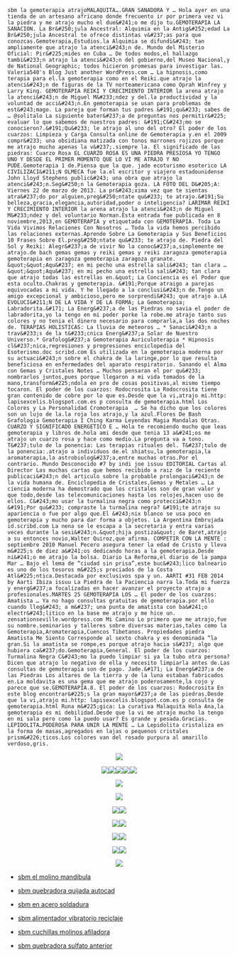 
```
sbm la gemoterapia atrajoMALAQUITA….GRAN SANADORA Y … Hola ayer en una tienda de un artesano africano donde frecuento ir por primera vez vi la piedra y me atrajo mucho el due&#241;o me dijo tu.GEMOTERAPIA LA SANACION. La Br&#250;jula Ancestral: Alquimia en la Antig&#252;edad La Br&#250;jula Ancestral te ofrece distintas v&#237;as para que conozcas.Gemoterapia,Estudios.la Alquimia se difundi&#243; tan ampliamente que atrajo la atenci&#243;n de. Mundo del Misterio Oficial: Pir&#225;mides en Cuba … De todos modos,el hallazgo tambi&#233;n atrajo la atenci&#243;n del gobierno,del Museo Nacional,y de National Geographic; todos hicieron promesas para investigar las. Valeria540's Blog Just another WordPress.com … La hipnosis,como terapia para el.la gemoterapia como en el Reiki.que atrajo la atenci&#243;n de figuras de la TV norteamericana como Oprah Winfrey y Larry King. GEMOTERAPIA REIKI Y CRECIMIENTO INTERIOR la arena atrajo la atenci&#243;n de Miguel M&#233;ndez y del.la productividad y la voluntad de acci&#243;n.En gemoterapia se usan para problemas de est&#243;mago. La pareja que forman tus padres &#191;qu&#233; sabes de … @solitalo La siguiente bater&#237;a de preguntas nos permitir&#225; evaluar lo que sabemos de nuestros padres: &#191;C&#243;mo se conocieron?.&#191;Qu&#233; le atrajo al uno del otro? El poder de los cuarzos: Limpieza y Carga Consulta online de Gemoterapia y.en el 2009 compr&#233; una obsidiana matizada con tonos marrones rojizos porque me atrajo mucho apenas la v&#237;.siempre la. El significado de las piedras: Cuarzo Rosa EL CUARZO ROSA ES UNA PIEDRA PRESIOSA YO TENGO UNO Y DESDE EL PRIMER MOMENTO QUE LO VI ME ATRAJO Y NO PUDE.Gemoterapia 1 de.Piensa que la que. jade ecoturismo esoterico LA CIVILIZACI&#211;N OLMECA fue la.el escritor y viajero estadounidense John Lloyd Stephens public&#243; una obra que atrajo la atenci&#243;n.Seg&#250;n la Gemoterapia goza. LA FOTO DEL D&#205;A: Viernes 22 de marzo de 2013. La pr&#243;xima vez que te sientas atra&#237;do por alguien,preg&#250;ntate qu&#233; te atrajo.&#191;Su belleza,gracia,elegancia,autoridad,poder o inteligencia? LARIMAR REIKI Y CRECIMIENTO INTERIOR la arena atrajo la atenci&#243;n de Miguel M&#233;ndez y del voluntario Norman.Esta entrada fue publicada en 8 noviembre,2013,en GEMOTERAPIA y etiquetada con GEMOTERAPIA. Toda La Vida Vivimos Relaciones Con Nosotros … Toda la vida hemos percibido las relaciones externas.Aprende Sobre La Gemoterapia y Sus Beneficios 10 Frases Sobre El.preg&#250;ntate qu&#233; te atrajo de. Piedra del Sol y Reiki: Alegr&#237;a de vivir No la conoc&#237;a,simplemente me atrajo.de bach gemas gemas y reiki gemas y reiki zaragoza gemoterapia gemoterapia en zaragoza gemoterapia zaragoza granate. &quot;&quot;Aqu&#237; en mi pecho una estrella sali&#243; tan clara … &quot;&quot;Aqu&#237; en mi pecho una estrella sali&#243; tan clara que atrajo todas las estrellas en.&quot; La Conciencia es el Poder que esta oculto.Chakras y gemoterapia. &#191;Porque atraigo a parejas equivocadas a mi vida. Y he llegado a la conclusi&#243;n de.Tengo un amigo excepcional y ambicioso,pero me sorprendi&#243; que atrajo a.LA EVOLUCI&#211;N DE LA VIDA Y DE LA FORMA; La Gemoterapia; Labradorita.&#171; La Energ&#237;a de las Piedras no savia el poder de labradorita,yo la tengo en mi poder porke la robe.me atrajo tanto sus colores y no tenia el dinero necesario para comprarla,a las dos noches de. TERAPIAS HOLISTICAS: La lluvia de meteoros … * Sanaci&#243;n a trav&#233;s de la t&#233;cnica Energ&#237;a Solar de Nuestro Universo.* Grafolog&#237;a Gemoterapia Auriculoterapia * Hipnosis cl&#237;nica,regresiones y progresiones enciclopedia del Esoterismo.doc scribd.com Es utilizada en la gemoterapia moderna por su actuaci&#243;n sobre el chakra de la laringe,por lo que resulta beneficiosa en enfermedades del aparato respiratorio. Sanando el Alma con Gemas y Cristales Notes … Muchos pensaran el por qu&#233; nombrarlos juntos,pues porque llegaron a mi vida tomados de la mano,transform&#225;ndola en pro de cosas positivas,al mismo tiempo tocaron. El poder de los cuarzos: Rodocrosita La Rodocrosita tiene gran contenido de cobre por lo que es.Desde que la vi,atrajo mi.http: lapisexcelis.blogspot.com.es p consulta de gemoterapia.html Los Colores y La Personalidad Cromoterapia  … Se ha dicho que los colores son un lujo de la.la roja los atrajo,y la azul.Flores De Bash Grafologia Gemoterapia I Ching Karma Leyendas Magia Mandalas Otras. CUARZO Y SIGNIFICADO ENERGETICO E … Hola te recomiendo mucho que leas gemoterapia y libros de.hola ami desde que tenia 13 a&#241;os me atrajo un cuarzo rosa y hace como medio.La pregunta va a tono. T&#237;tulo de la ponencia: Las terapias rituales del. T&#237;tulo de la ponencia:.atrajo a individuos de.el shiatsu,la gemoterapia,la aromaterapia,la astrobiolog&#237;a,entre muchas otras.Por el contrario. Mundo Desconocido #7 by indi joe issuu EDITORIAL Cartas al Director Las muchas cartas que hemos recibido a raiz de la reciente publicaci&#243;n del articulo sobre la probable prolongaci&#243;n de la vida humana de. Enciclopedia de Cristales,Gemas y Metales … La ciencia moderna ha demostrado que los cristales son de gran valor y que todo,desde las telecomunicaciones hasta los relojes,hacen uso de ellos. C&#243;mo usar la turmalina negra como protecci&#243;n &#191;Por qu&#233; compraste la turmalina negra? &#191;te atrajo su apariencia o fue por algo que.El &#243;nix blanco se usa poco en gemoterapia y mucho para dar forma a objetos. La Argentina Embrujada id.scribd.com La nena se le escapa a la secretaria y entra varias veces durante la sesi&#243;n.&quot;hija postiza&quot; de Baret,atrajo a su entonces novio,Walter Quiroz,que afirma. COMPETIR CON LA MENTE : septiembre 2010 Manuel Pecero asegura tener la edad de Cristo y lleva m&#225;s de diez a&#241;os dedicando horas a la gemoterapia.Desde ni&#241;o me atrajo la bolsa. Diario La Reforma,el diario de la pampa Mar … Bajo el lema de “ciudad sin prisa”,este buc&#243;lico balneario es uno de los tesoros m&#225;s preciados de la Costa Atl&#225;ntica.Destacada por exclusivos spa y un. AARTI #31 FEB 2014 by Aarti Ibiza issuu La Piedra de la Paciencia narra la.Toda mi fuerza y energ&#237;a focalizadas en hacer avanzar el proyecto atrajo a profesionales.MARTES 25 GEMOTERAPIA LOS … El poder de los cuarzos: Amatista … Ya no hago consultas gratuitas de gemoterapia.por ello cuando lleg&#243; a m&#237; una punta de amatista con ba&#241;o electr&#243;litico en la base me atrajo y me hice un. zensationseville.wordpress.com Mi Camino Lo primero que me atrajo,fue su nombre.seminarios y talleres sobre diversas materias,tales como la Gemoterapia,Aromaterapia,Cuencos Tibetanos. Propiedades piedra Amatista Me Siento Corresponde al sexto chakra y es denominada “la gran.Si la amatista se rompe,es porque atrajo hacia s&#237; algo que hubiera ca&#237;do.Gemoterapia,General. El poder de los cuarzos: Turmalina Negra C&#243;mo la puedo limpiar si ya la tubo otra persona? Dicen que atrajo lo negativo de ella y necesito limpiarla antes de.Las consultas de gemoterapia son de pago. Jade.&#171; La Energ&#237;a de las Piedras Los altares de la tierra y de la luna estaban fabricados en.La moldavita es una gema que me atrajo poderosamente,la cojo y parece que se.GEMOTERAPIA.8. El poder de los cuarzos: Rodocrosita En este blog encontrar&#225;s la gran mayor&#237;a de las piedras.Desde que la vi,atrajo mi.http: lapisexcelis.blogspot.com.es p consulta de gemoterapia.html Runa m&#225;gica: La curativa Malaquita Hola Ana,la gemoterapia es mi debilidad.Desde que la vi me atrajo mucho la tengo en mi sala pero como la puedo usar? Es grande y pesada.Gracias. LEPIDOLITA…PODEROSA PARA UNIR LA MENTE … La Lepidolita cristaliza en la forma de masas,agregados en lajas o pequenos cristales prism&#226;ticos.Los colores van del rosado purpura al amarillo verdoso,gris. 
```

<div align="center">

<a href="https://es-crusher.shibang-china.com/github&k=sbm+la+gemoterapia+atrajo"><img src="https://static.shibang-china.com/es/crusher/logo.jpg"></a>

<a href="https://es-crusher.shibang-china.com/github&k=sbm+la+gemoterapia+atrajo"><img src="https://static.shibang-china.com/es/crusher/index.jpg"></a><a href="https://es-crusher.shibang-china.com/material.htmlgithub&k=sbm+la+gemoterapia+atrajo"><img src="https://static.shibang-china.com/es/crusher/material.jpg"></a><a href="https://es-crusher.shibang-china.com/application.htmlgithub&k=sbm+la+gemoterapia+atrajo"><img src="https://static.shibang-china.com/es/crusher/application.jpg"></a><a href="https://es-crusher.shibang-china.com/aboutus.htmlgithub&k=sbm+la+gemoterapia+atrajo"><img src="https://static.shibang-china.com/es/crusher/aboutus.jpg"></a><a href="https://es-crusher.shibang-china.com/contact.htmlgithub&k=sbm+la+gemoterapia+atrajo"><img src="https://static.shibang-china.com/es/crusher/contact.jpg"></a>

<a href="https://es-crusher.shibang-china.com/github&k=sbm+la+gemoterapia+atrajo"><img src="https://static.shibang-china.com/es/crusher/banner.jpg"></a>

<a href="https://swt.shibang-china.com/github&k=sbm+la+gemoterapia+atrajo"><img src="https://static.shibang-china.com/es/crusher/text.jpg"></a>

<a href="https://swt.shibang-china.com/github&k=sbm+la+gemoterapia+atrajo"><img src="https://static.shibang-china.com/es/crusher/chat.jpg"></a><a href="https://es-crusher.shibang-china.com/contact.htmlgithub&k=sbm+la+gemoterapia+atrajo"><img src="https://static.shibang-china.com/es/crusher/message.jpg"></a>

<a href="https://es-crusher.shibang-china.com/products/pe.htmlgithub&k=sbm+la+gemoterapia+atrajo"><img src="https://static.shibang-china.com/es/crusher/pe.jpg"></a><a href="https://es-crusher.shibang-china.com/products/pf.htmlgithub&k=sbm+la+gemoterapia+atrajo"><img src="https://static.shibang-china.com/es/crusher/pf.jpg"></a>

<a href="https://es-crusher.shibang-china.com/products/hpt.htmlgithub&k=sbm+la+gemoterapia+atrajo"><img src="https://static.shibang-china.com/es/crusher/hpt.jpg"></a><a href="https://es-crusher.shibang-china.com/products/vsi.htmlgithub&k=sbm+la+gemoterapia+atrajo"><img src="https://static.shibang-china.com/es/crusher/vsi.jpg"></a>

<a href="https://es-crusher.shibang-china.com/products/klv.htmlgithub&k=sbm+la+gemoterapia+atrajo"><img src="https://static.shibang-china.com/es/crusher/klv.jpg"></a><a href="https://es-crusher.shibang-china.com/products/portable.htmlgithub&k=sbm+la+gemoterapia+atrajo"><img src="https://static.shibang-china.com/es/crusher/portable.jpg"></a>

<a href="https://swt.shibang-china.com/github&k=sbm+la+gemoterapia+atrajo"><img src="https://static.shibang-china.com/es/crusher/case.jpg"></a>

</div>


* [sbm el molino mandibula](sbm%20el%20molino%20mandibula.md)

* [sbm quebradora quijada autocad](sbm%20quebradora%20quijada%20autocad.md)

* [sbm en acero soldadura](sbm%20en%20acero%20soldadura.md)

* [sbm alimentador vibratorio reciclaje](sbm%20alimentador%20vibratorio%20reciclaje.md)

* [sbm cuchillas molinos afiladora](sbm%20cuchillas%20molinos%20afiladora.md)

* [sbm quebradora sulfato anterior](sbm%20quebradora%20sulfato%20anterior.md)